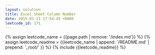 ```yaml
---
layout: solution
title: Excel Sheet Column Number
date: 2015-01-21 17:54:45 +0800
leetcode_id: 171
---
```

{% assign leetcode_name = {{page.path | remove: '/index.md'}}  %}
{% assign leetcode_readme = {{leetcode_name | append: '/README.md' | prepend: '_root/' }}  %}
{% include {{leetcode_readme}} %}
